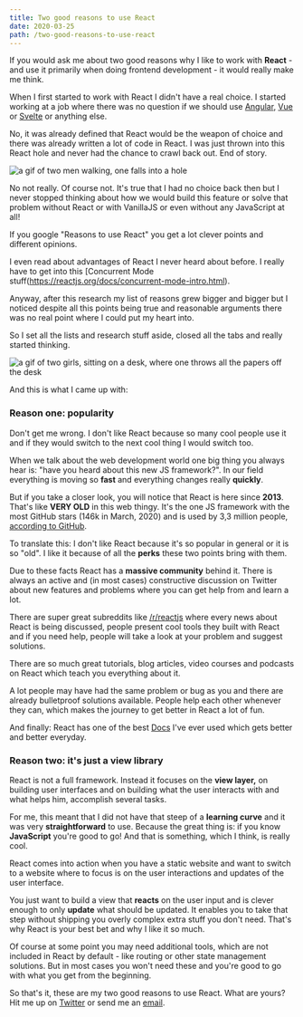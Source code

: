 ```yaml
---
title: Two good reasons to use React
date: 2020-03-25
path: /two-good-reasons-to-use-react
---
```


If you would ask me about two good reasons why I like to work with **React** - and use it primarily when doing frontend development - it would really make me think.

When I first started to work with React I didn't have a real choice. I started working at a job where there was no question if we should use [Angular](https://angular.io/), [Vue](https://vuejs.org/) or [Svelte](https://svelte.dev/) or anything else. 

No, it was already defined that React would be the weapon of choice and there was already written a lot of code in React. I was just thrown into this React hole and never had the chance to crawl back out. End of story.

![a gif of two men walking, one falls into a hole](https://media.giphy.com/media/O2zL3TVRhZuGk/giphy.gif)

No not really. Of course not. It's true that I had no choice back then but I never stopped thinking about how we would build this feature or solve that problem without React or with VanillaJS or even without any JavaScript at all!

If you google "Reasons to use React" you get a lot clever points and different opinions.

I even read about advantages of React I never heard about before. I really have to get into this [Concurrent Mode stuff(https://reactjs.org/docs/concurrent-mode-intro.html). 

Anyway, after this research my list of reasons grew bigger and bigger but I noticed despite all this points being true and reasonable arguments there was no real point where I could put my heart into. 

So I set all the lists and research stuff aside, closed all the tabs and really started thinking. 

![a gif of two girls, sitting on a desk, where one throws all the papers off the desk](https://media.giphy.com/media/B23grX5C9g9sKNt9Xk/giphy.gif)

And this is what I came up with:

### Reason one: popularity

Don't get me wrong. I don't like React because so many cool people use it and if they would switch to the next cool thing I would switch too. 

When we talk about the web development world one big thing you always hear is: "have you heard about this new JS framework?". In our field everything is moving so **fast** and everything changes really **quickly**. 

But if you take a closer look, you will notice that React is here since **2013**. That's like **VERY OLD** in this web thingy. It's the one JS framework with the most GitHub stars (146k in March, 2020) and is used by 3,3 million people, [according to GitHub](https://github.com/facebook/react).

To translate this: I don't like React because it's so popular in general or it is so "old". I like it because of all the **perks** these two points bring with them.

Due to these facts React has a **massive community** behind it. There is always an active and (in most cases) constructive discussion on Twitter about new features and problems where you can get help from and learn a lot. 

There are super great subreddits like [/r/reactjs](https://www.reddit.com/r/reactjs) where every news about React is being discussed, people present cool tools they built with React and if you need help, people will take a look at your problem and suggest solutions.

There are so much great tutorials, blog articles, video courses and podcasts on React which teach you everything about it.

A lot people may have had the same problem or bug as you and there are already bulletproof solutions available. People help each other whenever they can, which makes the journey to get better in React a lot of fun.

And finally: React has one of the best [Docs](https://reactjs.org/docs/getting-started.html) I've ever used which gets better and better everyday.

### Reason two: it's just a view library

React is not a full framework. Instead it focuses on the **view layer,** on building user interfaces and on building what the user interacts with and what helps him, accomplish several tasks. 

For me, this meant that I did not have that steep of a **learning curve** and it was very **straightforward** to use. Because the great thing is: if you know **JavaScript** you're good to go! And that is something, which I think, is really cool.

React comes into action when you have a static website and want to switch to a website where to focus is on the user interactions and updates of the user interface. 

You just want to build a view that **reacts** on the user input and is clever enough to only **update** what should be updated. It enables you to take that step without shipping you overly complex extra stuff you don't need. That's why React is your best bet and why I like it so much.

Of course at some point you may need additional tools, which are not included in React by default - like routing or other state management solutions. But in most cases you won't need these and you're good to go with what you get from the beginning. 

So that's it, these are my two good reasons to use React. What are yours? Hit me up on [Twitter](https://twitter.com/mkuehb) or send me an [email](mailto:marco@marcokuehbauch.com).